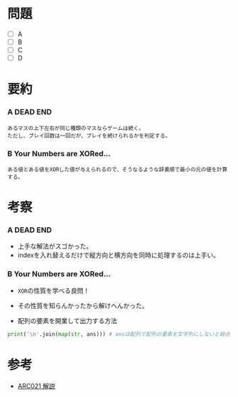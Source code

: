 # 問題
* [ ] A
* [ ] B
* [ ] C
* [ ] D

# 要約
### A DEAD END
```text
あるマスの上下左右が同じ種類のマスならゲームは続く。
ただし、プレイ回数は一回だが、プレイを続けられるかを判定する。
```

### B Your Numbers are XORed...
```text
ある値とある値をXORした値が与えられるので、そうなるような辞書順で最小の元の値を計算する。
```

# 考察
### A DEAD END
- 上手な解法がスゴかった。
- indexを入れ替えるだけで縦方向と横方向を同時に処理するのは上手い。

### B Your Numbers are XORed...
- `XOR`の性質を学べる良問！
- その性質を知らんかったから解けへんかった。

- 配列の要素を開業して出力する方法
```python
print('\n'.join(map(str, ans))) # ansは配列で配列の要素を文字列にしないと結合出来ない
```


# 参考
- [ARC021 解説](https://www.slideshare.net/chokudai/arc021)
